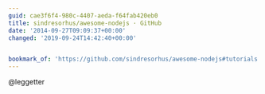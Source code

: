 ```yaml
---
guid: cae3f6f4-980c-4407-aeda-f64fab420eb0
title: sindresorhus/awesome-nodejs · GitHub
date: '2014-09-27T09:09:37+00:00'
changed: '2019-09-24T14:42:40+00:00'


bookmark_of: 'https://github.com/sindresorhus/awesome-nodejs#tutorials'
---
```



@leggetter
